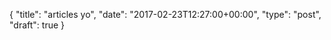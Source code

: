 {
  "title": "articles yo",
  "date": "2017-02-23T12:27:00+00:00",
  "type": "post",
  "draft": true
}

